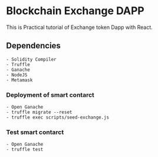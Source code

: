 # Blockchain Exchange DAPP

This is Practical tutorial of Exchange token Dapp with React.

## Dependencies

```
- Solidity Compiler
- Truffle
- Ganache
- NodeJS
- Metamask
```

### Deployment of smart contarct

```
- Open Ganache
- truffle migrate --reset
- truffle exec scripts/seed-exchange.js
```

### Test smart contarct

```
- Open Ganache
- truffle test
```
